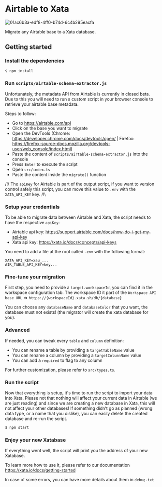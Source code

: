 # Airtable to Xata

![01ac6b3a-edf8-4ff0-b74d-6c4b295eacfa](https://user-images.githubusercontent.com/1761469/192961850-fe11c4dc-3885-4a6e-b701-4f8115e47542.gif)

Migrate any Airtable base to a Xata database.

## Getting started

### Install the dependencies

```sh
$ npm install
```

### Run `scripts/airtable-schema-extractor.js`

Unfortunately, the metadata API from Airtable is currently in closed beta. Due to this you will need to run a custom script in your browser console to retrieve your airtable base metadata.

Steps to follow:

- Go to https://airtable.com/api
- Click on the base you want to migrate
- Open the DevTools (Chrome: https://developer.chrome.com/docs/devtools/open/ | Firefox: https://firefox-source-docs.mozilla.org/devtools-user/web_console/index.html)
- Paste the content of `scripts/airtable-schema-extractor.js` into the console
- Press `Enter` to execute the script
- Open `src/index.ts`
- Paste the content inside the `migrate()` function

/!\ The `apiKey` for Airtable is part of the output script, if you want to version control safely this script, you can move this value to `.env` with the `XATA_API_KEY` key. /!\

### Setup your credentials

To be able to migrate data between Airtable and Xata, the script needs to have the respective `apiKey`:

- Airtable api key: https://support.airtable.com/docs/how-do-i-get-my-api-key
- Xata api key: https://xata.io/docs/concepts/api-keys

You need to add a file at the root called `.env` with the following format:

```
XATA_API_KEY=xau_...
AIR_TABLE_API_KEY=key...
```

### Fine-tune your migration

First step, you need to provide a `target.workspaceId`, you can find it in the workspace configuration tab. The workspace ID it part of the `Workspace API base URL` => `https://{workspaceId}.xata.sh/db/{database}`

You can choose any `databaseName` and `databaseColor` that you want, the database must not exists! (the migrator will create the xata database for you).

### Advanced

If needed, you can tweak every `table` and `column` definition:

- You can rename a table by providing a `targetTableName` value
- You can rename a column by providing a `targetColumnName` value
- You can add a `required` to flag to any column

For further customization, please refer to `src/types.ts`.

### Run the script

Now that everything is setup, it's time to run the script to import your data into Xata. Please not that nothing will affect your current data in Airtable (we are just reading) and since we are creating a new database in Xata, this will not affect your other databases! If something didn't go as planned (wrong data type, or a name that you dislike), you can easily delete the created database and re-run the script.

```sh
$ npm start
```

### Enjoy your new Xatabase

If everything went well, the script will print you the address of your new Xatabase.

To learn more how to use it, please refer to our documentation https://xata.io/docs/getting-started

In case of some errors, you can have more details about them in `debug.txt`
